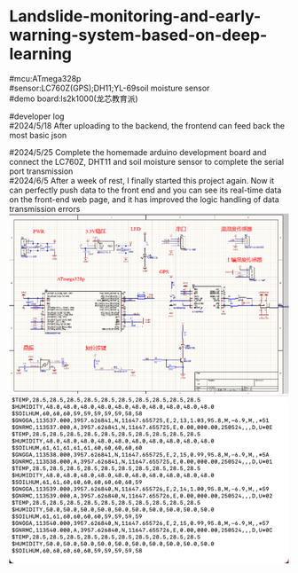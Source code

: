 # Landslide-monitoring-and-early-warning-system-based-on-deep-learning  
#mcu:ATmega328p  
#sensor:LC760Z(GPS);DH11;YL-69soil moisture sensor  
#demo board:ls2k1000(龙芯教育派)  

#developer log  
#2024/5/18 After uploading to the backend, the frontend can feed back the most basic json  

#2024/5/25 Complete the homemade arduino development board and connect the LC760Z, DHT11 and soil moisture sensor to complete the serial port transmission  
#2024/6/5 After a week of rest, I finally started this project again. Now it can perfectly push data to the front end and you can see its real-time data on the front-end web page, and it has improved the logic handling of data transmission errors  
![image](https://github.com/Sadcato/Landslide-monitoring-and-early-warning-system-based-on-deep-learning/blob/main/img/WechatIMG1.jpg)  
![image](https://github.com/Sadcato/Landslide-monitoring-and-early-warning-system-based-on-deep-learning/blob/main/img/read.jpg)


